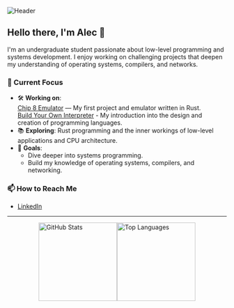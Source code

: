 ![Header](https://capsule-render.vercel.app/api?type=waving&color=0:52fa5a,100:4dfcff&height=150&section=header&text=Welcome%20to%20My%20GitHub!&fontSize=40&fontColor=ffffff&animation=fadeIn)

## Hello there, I'm Alec 👋  
I'm an undergraduate student passionate about low-level programming and systems development. I enjoy working on challenging projects that deepen my understanding of operating systems, compilers, and networks.

### 🔭 Current Focus
- 🛠️ **Working on**:  
  [Chip 8 Emulator](https://github.com/alecmucz/Chip8) — My first project and emulator written in Rust.  
  [Build Your Own Interpreter](https://app.codecrafters.io/courses/interpreter/introduction) - My introduction into the design and creation of programming languages.
- 📚 **Exploring**: Rust programming and the inner workings of low-level applications and CPU architecture.
- 🌱 **Goals**: 
  - Dive deeper into systems programming.  
  - Build my knowledge of operating systems, compilers, and networking.  
 

### 📫 How to Reach Me
- [LinkedIn](https://www.linkedin.com/in/alec-muczynski-104034288)

---

<div style="display: flex; align-items: center; justify-content: center;">
  <img height="180px" src="https://github-readme-stats.vercel.app/api?username=alecmucz&show_icons=true&theme=default" alt="GitHub Stats">
  <img height="180px" src="https://github-readme-stats.vercel.app/api/top-langs/?username=alecmucz&layout=compact&langs_count=4&hide=jupyter%20notebook" alt="Top Languages">
</div>
